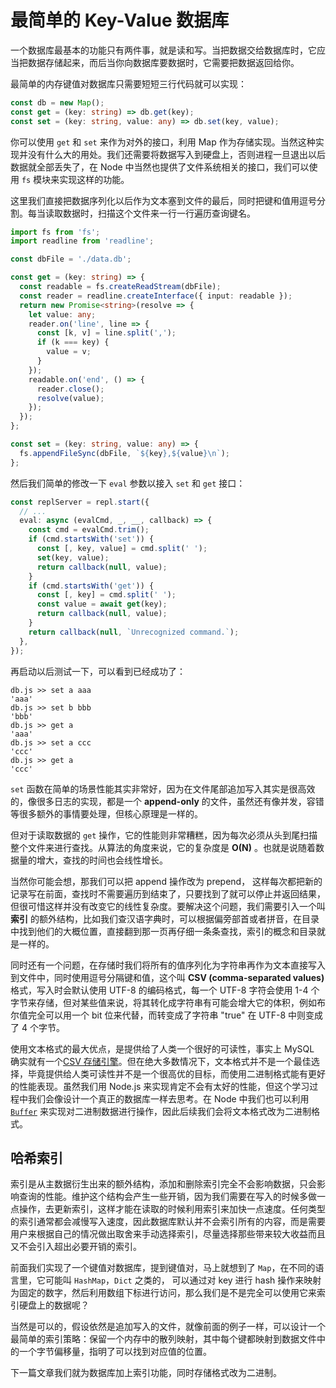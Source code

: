# 最简单的 Key-Value 数据库

一个数据库最基本的功能只有两件事，就是读和写。当把数据交给数据库时，它应当把数据存储起来，而后当你向数据库要数据时，它需要把数据返回给你。

最简单的内存键值对数据库只需要短短三行代码就可以实现：

```ts
const db = new Map();
const get = (key: string) => db.get(key);
const set = (key: string, value: any) => db.set(key, value);
```

你可以使用 `get` 和 `set` 来作为对外的接口，利用 Map 作为存储实现。当然这种实现并没有什么大的用处。我们还需要将数据写入到硬盘上，否则进程一旦退出以后数据就全部丢失了，在 Node 中当然也提供了文件系统相关的接口，我们可以使用 `fs` 模块来实现这样的功能。

这里我们直接把数据序列化以后作为文本塞到文件的最后，同时把键和值用逗号分割。每当读取数据时，扫描这个文件来一行一行遍历查询键名。

```ts
import fs from 'fs';
import readline from 'readline';

const dbFile = './data.db';

const get = (key: string) => {
  const readable = fs.createReadStream(dbFile);
  const reader = readline.createInterface({ input: readable });
  return new Promise<string>(resolve => {
    let value: any;
    reader.on('line', line => {
      const [k, v] = line.split(',');
      if (k === key) {
        value = v;
      }
    });
    readable.on('end', () => {
      reader.close();
      resolve(value);
    });
  });
};

const set = (key: string, value: any) => {
  fs.appendFileSync(dbFile, `${key},${value}\n`);
};
```

然后我们简单的修改一下 `eval` 参数以接入 `set` 和 `get` 接口：

```ts
const replServer = repl.start({
  // ...
  eval: async (evalCmd, _, __, callback) => {
    const cmd = evalCmd.trim();
    if (cmd.startsWith('set')) {
      const [, key, value] = cmd.split(' ');
      set(key, value);
      return callback(null, value);
    }
    if (cmd.startsWith('get')) {
      const [, key] = cmd.split(' ');
      const value = await get(key);
      return callback(null, value);
    }
    return callback(null, `Unrecognized command.`);
  },
});
```

再启动以后测试一下，可以看到已经成功了：

```
db.js >> set a aaa
'aaa'
db.js >> set b bbb
'bbb'
db.js >> get a
'aaa'
db.js >> set a ccc
'ccc'
db.js >> get a
'ccc'
```

`set` 函数在简单的场景性能其实非常好，因为在文件尾部追加写入其实是很高效的，像很多日志的实现，都是一个 **append-only** 的文件，虽然还有像并发，容错等很多额外的事情要处理，但核心原理是一样的。

但对于读取数据的 `get` 操作，它的性能则非常糟糕，因为每次必须从头到尾扫描整个文件来进行查找。从算法的角度来说，它的复杂度是 **O(N)** 。也就是说随着数据量的增大，查找的时间也会线性增长。

当然你可能会想，那我们可以把 append 操作改为 prepend， 这样每次都把新的记录写在前面，查找时不需要遍历到结束了，只要找到了就可以停止并返回结果，但很可惜这样并没有改变它的线性复杂度。要解决这个问题，我们需要引入一个叫 **索引** 的额外结构，比如我们查汉语字典时，可以根据偏旁部首或者拼音，在目录中找到他们的大概位置，直接翻到那一页再仔细一条条查找，索引的概念和目录就是一样的。

同时还有一个问题，在存储时我们将所有的值序列化为字符串再作为文本直接写入到文件中，同时使用逗号分隔键和值，这个叫 **CSV (comma-separated values)** 格式，写入时会默认使用 UTF-8 的编码格式，每一个 UTF-8 字符会使用 1-4 个字节来存储，但对某些值来说，将其转化成字符串有可能会增大它的体积，例如布尔值完全可以用一个 bit 位来代替，而转变成了字符串 "true" 在 UTF-8 中则变成了 4 个字节。

使用文本格式的最大优点，是提供给了人类一个很好的可读性，事实上 MySQL 确实就有一个[CSV 存储引擎](https://dev.mysql.com/doc/refman/5.7/en/csv-storage-engine.html)。但在绝大多数情况下，文本格式并不是一个最佳选择，毕竟提供给人类可读性并不是一个很高优的目标，而使用二进制格式能有更好的性能表现。虽然我们用 Node.js 来实现肯定不会有太好的性能，但这个学习过程中我们会像设计一个真正的数据库一样去思考。在 Node 中我们也可以利用 [`Buffer`](https://nodejs.org/api/buffer.html#buffer) 来实现对二进制数据进行操作，因此后续我们会将文本格式改为二进制格式。

## 哈希索引

索引是从主数据衍生出来的额外结构，添加和删除索引完全不会影响数据，只会影响查询的性能。维护这个结构会产生一些开销，因为我们需要在写入的时候多做一点操作，去更新索引，这样才能在读取的时候利用索引来加快一点速度。任何类型的索引通常都会减慢写入速度，因此数据库默认并不会索引所有的内容，而是需要用户来根据自己的情况做出取舍来手动选择索引，尽量选择那些带来较大收益而且又不会引入超出必要开销的索引。

前面我们实现了一个键值对数据库，提到键值对，马上就想到了 `Map`，在不同的语言里，它可能叫 `HashMap`，`Dict` 之类的， 可以通过对 key 进行 hash 操作来映射为固定的数字，然后利用数组下标进行访问，那么我们是不是完全可以使用它来索引硬盘上的数据呢？

当然是可以的，假设依然是追加写入的文件，就像前面的例子一样，可以设计一个最简单的索引策略：保留一个内存中的散列映射，其中每个键都映射到数据文件中的一个字节偏移量，指明了可以找到对应值的位置。

下一篇文章我们就为数据库加上索引功能，同时存储格式改为二进制。
